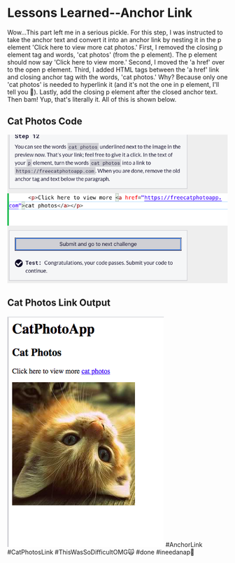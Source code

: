<html>
  <body>
    <h1>Lessons Learned--Anchor Link</h1>
    <p>
      Wow...This part left me in a serious pickle. For this step, I was
      instructed to take the anchor text and convert it into an anchor 
      link by nesting it in the p element 'Click here to view more cat
      photos.' First, I removed the closing p element tag and words,
      'cat photos' (from the p element). The p element should now say
      'Click here to view more.' Second, I moved the 'a href' over to
      the open p element. Third, I added HTML tags between the 'a href'
      link and closing anchor tag with the words, 'cat photos.' Why?
      Because only one 'cat photos' is needed to hyperlink it (and
      it's not the one in p element, I'll tell you 🤡). Lastly, add
      the closing p element after the closed anchor text. Then bam!
      Yup, that's literally it. 
      All of this is shown below.
    </p>
   <h2>Cat Photos Code</h2>
   <img src="https://github.com/jennisa1/freeCodeCamp-Projects/blob/main/Cat%20Photo%20Album%20app/Images/Step%2012%20Code.png?raw=true" alt="Step 12 Code"> 
   <h2>Cat Photos Link Output</h2>
   <img src="https://github.com/jennisa1/freeCodeCamp-Projects/blob/main/Cat%20Photo%20Album%20app/Images/Step%2012%20Output.png?raw=true" alt="Step 12 Output"> 
    #AnchorLink #CatPhotosLink #ThisWasSoDifficultOMG🙀 #done #ineedanap🌚
  </body>
  </html>
